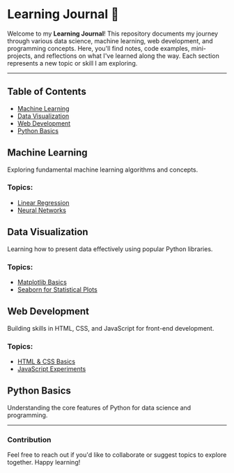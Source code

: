 # Learning Journal 📘

Welcome to my **Learning Journal**! This repository documents my journey through various data science, machine learning, web development, and programming concepts. Here, you'll find notes, code examples, mini-projects, and reflections on what I've learned along the way. Each section represents a new topic or skill I am exploring.

---

## Table of Contents
- [Machine Learning](#machine-learning)
- [Data Visualization](#data-visualization)
- [Web Development](#web-development)
- [Python Basics](#python-basics)
  
## Machine Learning
Exploring fundamental machine learning algorithms and concepts.

### Topics:
- [Linear Regression](Machine_Learning/Linear_Regression/README.md)
- [Neural Networks](Machine_Learning/Neural_Networks/README.md)

## Data Visualization
Learning how to present data effectively using popular Python libraries.

### Topics:
- [Matplotlib Basics](Data_Visualization/Matplotlib_Basics.md)
- [Seaborn for Statistical Plots](Data_Visualization/Seaborn_Examples.md)

## Web Development
Building skills in HTML, CSS, and JavaScript for front-end development.

### Topics:
- [HTML & CSS Basics](Web_Development/HTML_CSS_Basics/README.md)
- [JavaScript Experiments](Web_Development/JavaScript_Experiments/README.md)

## Python Basics
Understanding the core features of Python for data science and programming.

---

### Contribution
Feel free to reach out if you'd like to collaborate or suggest topics to explore together. Happy learning!
